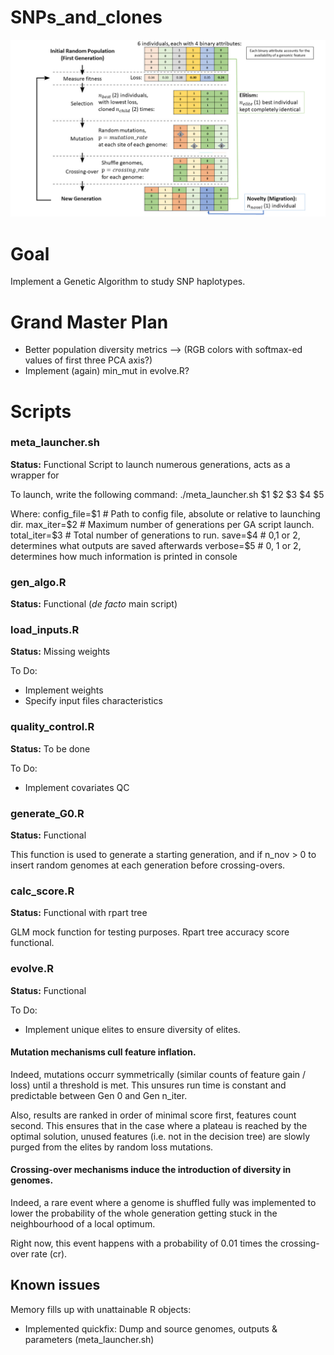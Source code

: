 # SNPs_and_clones

![Genetic Algorithm implementation visual explanation](https://github.com/OGrondin/SNPs_and_clones/blob/main/GAG_Explained.PNG?raw=true)

# Goal

Implement a Genetic Algorithm to study SNP haplotypes.

# Grand Master Plan

- Better population diversity metrics 
--> (RGB colors with softmax-ed values of first three PCA axis?)
- Implement (again) min_mut in evolve.R?

# Scripts

### meta_launcher.sh
**Status:** Functional
Script to launch numerous generations, acts as a wrapper for

To launch, write the following command:
./meta_launcher.sh $1 $2 $3 $4 $5

Where:
config_file=$1 # Path to config file, absolute or relative to launching dir.
max_iter=$2 # Maximum number of generations per GA script launch.
total_iter=$3 # Total number of generations to run.
save=$4 # 0,1 or 2, determines what outputs are saved afterwards
verbose=$5 # 0, 1 or 2, determines how much information is printed in console

### gen_algo.R
**Status:** Functional
(*de facto* main script)

### load_inputs.R
**Status:** Missing weights

To Do:
- Implement weights
- Specify input files characteristics

### quality_control.R
**Status:** To be done

To Do:
- Implement covariates QC

### generate_G0.R
**Status:** Functional

This function is used to generate a starting generation, and if n_nov > 0 to insert random genomes at each generation before crossing-overs.

### calc_score.R
**Status:** Functional with rpart tree

GLM mock function for testing purposes.
Rpart tree accuracy score functional.

### evolve.R
**Status:** Functional

To Do:
- Implement unique elites to ensure diversity of elites.

#### Mutation mechanisms cull feature inflation.

Indeed, mutations occurr symmetrically (similar counts of feature gain / loss) until a threshold is met.
This unsures run time is constant and predictable between Gen 0 and Gen n_iter.

Also, results are ranked in order of minimal score first, features count second. This ensures that in the case where a plateau is reached by the optimal solution, unused features (i.e. not in the decision tree) are slowly purged from the elites by random loss mutations.

#### Crossing-over mechanisms induce the introduction of diversity in genomes.

Indeed, a rare event where a genome is shuffled fully was implemented to lower the probability of the whole generation getting stuck in the neighbourhood of a local optimum.

Right now, this event happens with a probability of 0.01 times the crossing-over rate (cr).


## Known issues
Memory fills up with unattainable R objects:
- Implemented quickfix: Dump and source genomes, outputs & parameters (meta_launcher.sh)
